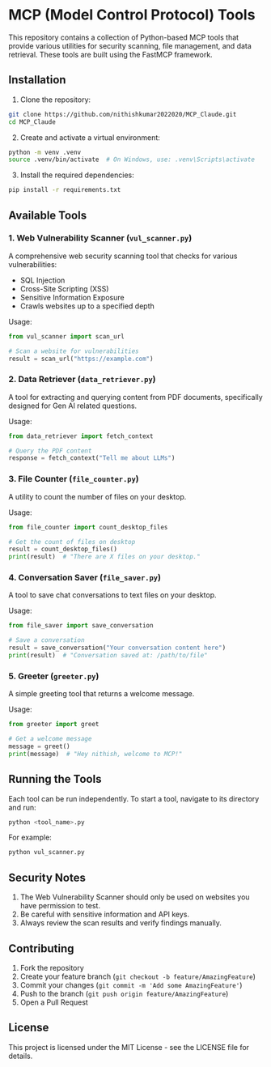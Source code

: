 # MCP (Model Control Protocol) Tools

This repository contains a collection of Python-based MCP tools that provide various utilities for security scanning, file management, and data retrieval. These tools are built using the FastMCP framework.

## Installation

1. Clone the repository:
```bash
git clone https://github.com/nithishkumar2022020/MCP_Claude.git
cd MCP_Claude
```

2. Create and activate a virtual environment:
```bash
python -m venv .venv
source .venv/bin/activate  # On Windows, use: .venv\Scripts\activate
```

3. Install the required dependencies:
```bash
pip install -r requirements.txt
```

## Available Tools

### 1. Web Vulnerability Scanner (`vul_scanner.py`)
A comprehensive web security scanning tool that checks for various vulnerabilities:
- SQL Injection
- Cross-Site Scripting (XSS)
- Sensitive Information Exposure
- Crawls websites up to a specified depth

Usage:
```python
from vul_scanner import scan_url

# Scan a website for vulnerabilities
result = scan_url("https://example.com")
```

### 2. Data Retriever (`data_retriever.py`)
A tool for extracting and querying content from PDF documents, specifically designed for Gen AI related questions.

Usage:
```python
from data_retriever import fetch_context

# Query the PDF content
response = fetch_context("Tell me about LLMs")
```

### 3. File Counter (`file_counter.py`)
A utility to count the number of files on your desktop.

Usage:
```python
from file_counter import count_desktop_files

# Get the count of files on desktop
result = count_desktop_files()
print(result)  # "There are X files on your desktop."
```

### 4. Conversation Saver (`file_saver.py`)
A tool to save chat conversations to text files on your desktop.

Usage:
```python
from file_saver import save_conversation

# Save a conversation
result = save_conversation("Your conversation content here")
print(result)  # "Conversation saved at: /path/to/file"
```

### 5. Greeter (`greeter.py`)
A simple greeting tool that returns a welcome message.

Usage:
```python
from greeter import greet

# Get a welcome message
message = greet()
print(message)  # "Hey nithish, welcome to MCP!"
```

## Running the Tools

Each tool can be run independently. To start a tool, navigate to its directory and run:

```bash
python <tool_name>.py
```

For example:
```bash
python vul_scanner.py
```

## Security Notes

1. The Web Vulnerability Scanner should only be used on websites you have permission to test.
2. Be careful with sensitive information and API keys.
3. Always review the scan results and verify findings manually.

## Contributing

1. Fork the repository
2. Create your feature branch (`git checkout -b feature/AmazingFeature`)
3. Commit your changes (`git commit -m 'Add some AmazingFeature'`)
4. Push to the branch (`git push origin feature/AmazingFeature`)
5. Open a Pull Request

## License

This project is licensed under the MIT License - see the LICENSE file for details. 